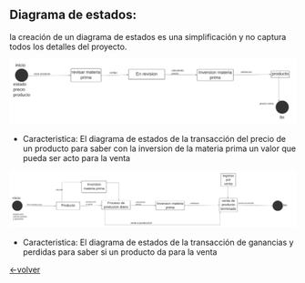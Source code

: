 ## Diagrama de estados:

la creación de un diagrama de estados es una simplificación y no captura todos los detalles del proyecto.

![Estado Producto](https://github.com/anyilondo/businees/blob/c95111a71cc73c927f0131be528c4845c56a3cef/imagenes/diagrama%20de%20estado/DiagramaEstadoProducto.png)

- Caracteristica: El diagrama de estados de la transacción del precio de un producto para saber con la inversion de la materia prima un valor que pueda ser acto para la venta

![estado ganacia y perdida](https://github.com/anyilondo/businees/blob/b183c5bd873df08c177416b45a7d67f9efff4a1e/imagenes/diagrama%20de%20estado/diagramaEstadogancias.png)

- Caracteristica: El diagrama de estados de la transacción de ganancias y perdidas para saber si un producto da para la venta 

[<-volver]( https://github.com/anyilondo/businees/blob/085bec48921db243284b2817ae46ce60c478bee5/businnes%20house.md)

